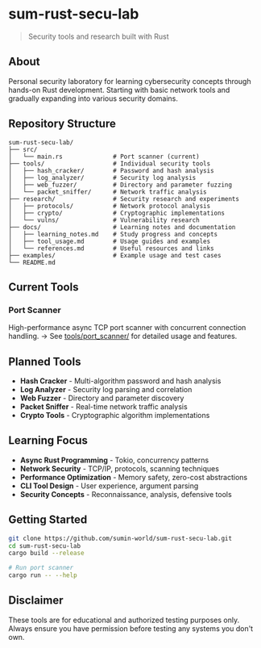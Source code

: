 # sum-rust-secu-lab

> Security tools and research built with Rust

## About

Personal security laboratory for learning cybersecurity concepts through hands-on Rust development. Starting with basic network tools and gradually expanding into various security domains.

## Repository Structure

```
sum-rust-secu-lab/
├── src/
│   └── main.rs              # Port scanner (current)
├── tools/                   # Individual security tools
│   ├── hash_cracker/        # Password and hash analysis
│   ├── log_analyzer/        # Security log analysis
│   ├── web_fuzzer/          # Directory and parameter fuzzing
│   └── packet_sniffer/      # Network traffic analysis
├── research/                # Security research and experiments
│   ├── protocols/           # Network protocol analysis
│   ├── crypto/              # Cryptographic implementations
│   └── vulns/               # Vulnerability research
├── docs/                    # Learning notes and documentation
│   ├── learning_notes.md    # Study progress and concepts
│   ├── tool_usage.md        # Usage guides and examples
│   └── references.md        # Useful resources and links
├── examples/                # Example usage and test cases
└── README.md
```

## Current Tools

### Port Scanner
High-performance async TCP port scanner with concurrent connection handling.
→ See [tools/port_scanner/](tools/port_scanner/) for detailed usage and features.

## Planned Tools

- **Hash Cracker** - Multi-algorithm password and hash analysis
- **Log Analyzer** - Security log parsing and correlation
- **Web Fuzzer** - Directory and parameter discovery
- **Packet Sniffer** - Real-time network traffic analysis
- **Crypto Tools** - Cryptographic algorithm implementations

## Learning Focus

- **Async Rust Programming** - Tokio, concurrency patterns
- **Network Security** - TCP/IP, protocols, scanning techniques  
- **Performance Optimization** - Memory safety, zero-cost abstractions
- **CLI Tool Design** - User experience, argument parsing
- **Security Concepts** - Reconnaissance, analysis, defensive tools

## Getting Started

```bash
git clone https://github.com/sumin-world/sum-rust-secu-lab.git
cd sum-rust-secu-lab
cargo build --release

# Run port scanner
cargo run -- --help
```

## Disclaimer

These tools are for educational and authorized testing purposes only. Always ensure you have permission before testing any systems you don't own.
